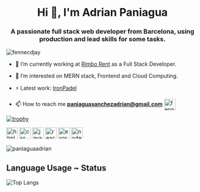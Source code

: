 <h1 align="center">Hi 👋, I'm Adrian Paniagua</h1>
<h3 align="center">A passionate full stack web developer from Barcelona, using production and lead skills for some tasks.</h3>

<p align="left"> <img src="https://komarev.com/ghpvc/?username=fennecdjay" alt="fennecdjay" /> </p>

- 🔭  I’m currently working at [Rimbo Rent](https://rimbo.rent/en/) as a Full Stack Developer.

- 🤔  I’m interested on MERN stack, Frontend and Cloud Computing.

- ⚡  Latest work: [IronPadel](https://ironpadel.herokuapp.com/)

- 📫  How to reach me **paniaguasanchezadrian@gmail.com**
<a href="https://www.linkedin.com/in/adrian-paniagua/" target="blank"><img align="center" src="https://avatars3.githubusercontent.com/u/357098?v=4" alt="fennecdjay" height="30" width="30" /></a>

[![trophy](https://github-profile-trophy.vercel.app/?username=paniaguaadrian&theme=onedark)](https://github.com/ryo-ma/github-profile-trophy)

<p align="left">

<img src="https://devicons.github.io/devicon/devicon.git/icons/html5/html5-original-wordmark.svg" alt="html5" width="30" height="30"/>

<img src="https://devicon.dev/devicon.git/icons/css3/css3-original.svg" alt="css" width="30" height="30"/>

<img src="https://devicons.github.io/devicon/devicon.git/icons/javascript/javascript-original.svg" alt="javascript" width="30" height="30"/>

<img src="https://devicon.dev/devicon.git/icons/react/react-original.svg" alt="react" width="30" height="30"/>

<img src="https://devicon.dev/devicon.git/icons/express/express-original.svg" alt="express" width="30" height="30"/>

<img src="https://devicon.dev/devicon.git/icons/nodejs/nodejs-original.svg" alt="nodejs" width="30" height="30"/>



</p>
<img src="https://github-readme-stats.vercel.app/api?username=paniaguaadrian&layout=compact&theme=dark&show_icons=true" alt="paniaguaadrian" />

## Language Usage ~ Status

![Top Langs](https://github-readme-stats.aemiej.vercel.app/api/top-langs/?username=paniaguaadrian&layout=compact&theme=dark&show_icons=true&hide_border=true&private=true)

<p align="center">



</p>
